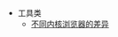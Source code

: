<!--
 * @Author: your name
 * @Date: 2021-04-15 14:11:00
 * @LastEditTime: 2021-04-15 21:34:58
 * @LastEditors: Please set LastEditors
 * @Description: In User Settings Edit
 * @FilePath: /my-docs/docs/_sidebar.md
-->
- 工具类
  - [不同内核浏览器的差异](browser.md "闭包")
    